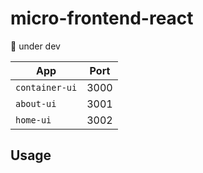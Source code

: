 # micro-frontend-react

🚧 under dev

| App            | Port |
| -------------- | ---- |
| `container-ui` | 3000 |
| `about-ui`     | 3001 |
| `home-ui`      | 3002 |

## Usage
